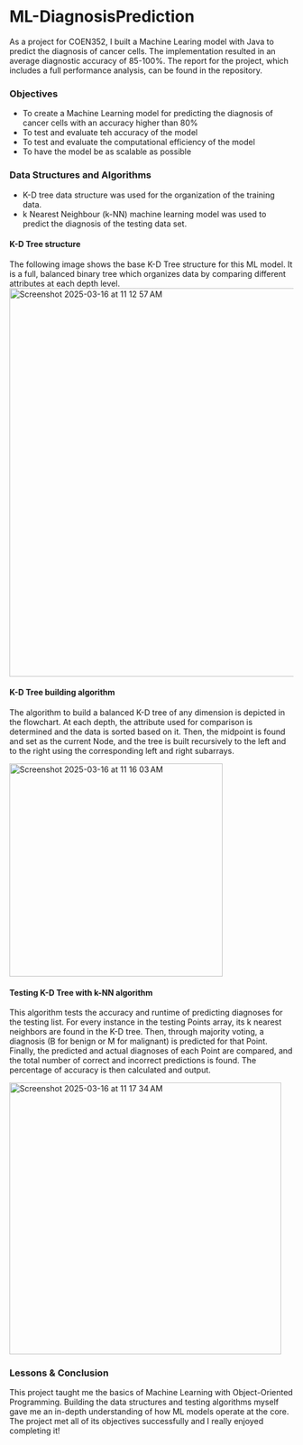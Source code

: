 # ML-DiagnosisPrediction
As a project for COEN352, I built a Machine Learing model with Java to predict the diagnosis of cancer cells. The implementation resulted in an average diagnostic accuracy of 85-100%. The report for the project, which includes a full performance analysis, can be found in the repository.

### Objectives
- To create a Machine Learning model for predicting the diagnosis of cancer cells with an accuracy higher than 80%
- To test and evaluate teh accuracy of the model
- To test and evaluate the computational efficiency of the model
- To have the model be as scalable as possible

### Data Structures and Algorithms
- K-D tree data structure was used for the organization of the training data.
- k Nearest Neighbour (k-NN) machine learning model was used to predict the diagnosis of the testing data set.

#### K-D Tree structure
The following image shows the base K-D Tree structure for this ML model. It is a full, balanced binary tree which organizes data by comparing different attributes at each depth level.
<img width="689" alt="Screenshot 2025-03-16 at 11 12 57 AM" src="https://github.com/user-attachments/assets/9e9b5579-133d-4621-8bb9-54be77d1b1bb" />

#### K-D Tree building algorithm
The algorithm to build a balanced K-D tree of any dimension is depicted in the flowchart. At each depth, the attribute used for comparison is determined and the data is sorted based on it. Then, the midpoint is found and set as the current Node, and the tree is built recursively to the left and to the right using the corresponding left and right subarrays.

<img width="378" alt="Screenshot 2025-03-16 at 11 16 03 AM" src="https://github.com/user-attachments/assets/c4435ce8-2476-4090-a555-1c421d771356" />

#### Testing K-D Tree with k-NN algorithm
This algorithm tests the accuracy and runtime of predicting diagnoses for the testing list. For every instance in the testing Points array, its k nearest neighbors are found in the K-D tree. Then, through majority voting, a diagnosis (B for benign or M for malignant) is predicted for that Point. Finally, the predicted and actual diagnoses of each Point are compared, and the total number of correct and incorrect predictions is found. The percentage of accuracy is then calculated and output.

<img width="482" alt="Screenshot 2025-03-16 at 11 17 34 AM" src="https://github.com/user-attachments/assets/f84f0c39-0aeb-4298-af52-83b0198352b4" />

### Lessons & Conclusion
This project taught me the basics of Machine Learning with Object-Oriented Programming. Building the data structures and testing algorithms myself gave me an in-depth understanding of how ML models operate at the core. The project met all of its objectives successfully and I really enjoyed completing it!
